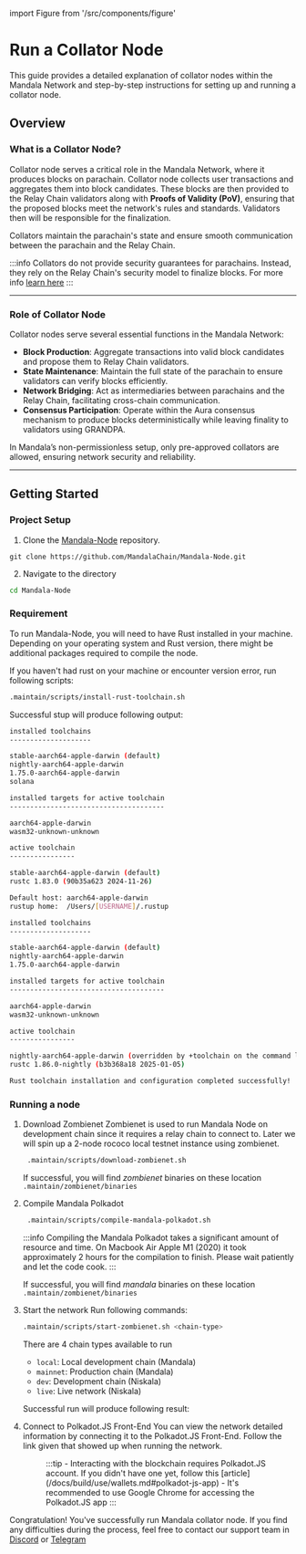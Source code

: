 import Figure from '/src/components/figure'

# Run a Collator Node

This guide provides a detailed explanation of collator nodes within the Mandala Network and step-by-step instructions for setting up and running a collator node.

## Overview

### What is a Collator Node?

Collator node serves a critical role in the Mandala Network, where it produces blocks on parachain. Collator node collects user transactions and aggregates them into block candidates. These blocks are then provided to the Relay Chain validators along with **Proofs of Validity (PoV)**, ensuring that the proposed blocks meet the network's rules and standards. Validators then will
be responsible for the finalization.

Collators maintain the parachain's state and ensure smooth communication between the parachain and the Relay Chain.

:::info
Collators do not provide security guarantees for parachains. Instead, they rely on the Relay Chain's security model to finalize blocks. For more info [learn here](https://wiki.polkadot.network/docs/learn-collator)
:::

---

### Role of Collator Node

Collator nodes serve several essential functions in the Mandala Network:

- **Block Production**: Aggregate transactions into valid block candidates and propose them to Relay Chain validators.
- **State Maintenance**: Maintain the full state of the parachain to ensure validators can verify blocks efficiently.
- **Network Bridging**: Act as intermediaries between parachains and the Relay Chain, facilitating cross-chain communication.
- **Consensus Participation**: Operate within the Aura consensus mechanism to produce blocks deterministically while leaving finality to validators using GRANDPA.

In Mandala’s non-permissionless setup, only pre-approved collators are allowed, ensuring network security and reliability.

---

## Getting Started

### Project Setup

1. Clone the [Mandala-Node](https://github.com/MandalaChain/Mandala-Node) repository.

```git
git clone https://github.com/MandalaChain/Mandala-Node.git
```

2. Navigate to the directory

```bash
cd Mandala-Node
```

### Requirement

To run Mandala-Node, you will need to have Rust installed in your machine. Depending on your operating system and Rust version, there might be additional packages required to compile the node.

If you haven't had rust on your machine or encounter version error, run following scripts:

```bash
.maintain/scripts/install-rust-toolchain.sh
```

Successful stup will produce following output:

```bash
installed toolchains
--------------------

stable-aarch64-apple-darwin (default)
nightly-aarch64-apple-darwin
1.75.0-aarch64-apple-darwin
solana

installed targets for active toolchain
--------------------------------------

aarch64-apple-darwin
wasm32-unknown-unknown

active toolchain
----------------

stable-aarch64-apple-darwin (default)
rustc 1.83.0 (90b35a623 2024-11-26)

Default host: aarch64-apple-darwin
rustup home:  /Users/[USERNAME]/.rustup

installed toolchains
--------------------

stable-aarch64-apple-darwin (default)
nightly-aarch64-apple-darwin
1.75.0-aarch64-apple-darwin

installed targets for active toolchain
--------------------------------------

aarch64-apple-darwin
wasm32-unknown-unknown

active toolchain
----------------

nightly-aarch64-apple-darwin (overridden by +toolchain on the command line)
rustc 1.86.0-nightly (b3b368a18 2025-01-05)

Rust toolchain installation and configuration completed successfully!
```

### Running a node

1. Download Zombienet
   Zombienet is used to run Mandala Node on development chain since it requires a relay chain to connect to. Later we will spin up a 2-node rococo local testnet instance using zombienet.

   ```bash
    .maintain/scripts/download-zombienet.sh
   ```

   If successful, you will find _zombienet_ binaries on these location `.maintain/zombienet/binaries`

2. Compile Mandala Polkadot

   ```bash
    .maintain/scripts/compile-mandala-polkadot.sh
   ```

   :::info
   Compiling the Mandala Polkadot takes a significant amount of resource and time. On Macbook Air Apple M1 (2020) it took approximately 2 hours for the compilation to finish. Please wait patiently and let the code cook.
   :::

   If successful, you will find _mandala_ binaries on these location `.maintain/zombienet/binaries`

3. Start the network
   Run following commands:

   ```bash
   .maintain/scripts/start-zombienet.sh <chain-type>
   ```

   There are 4 chain types available to run

   - `local`: Local development chain (Mandala)
   - `mainnet`: Production chain (Mandala)
   - `dev`: Development chain (Niskala)
   - `live`: Live network (Niskala)

   Successful run will produce following result:
    <Figure src={require('/img/assets/build/run-a-node/run-a-node-collator-1.png').default} width="100%" />

4. Connect to Polkadot.JS Front-End
   You can view the network detailed information by connecting it to the Polkadot.JS Front-End. Follow the link given that showed up when running the network.

   <Figure src={require('/img/assets/build/run-a-node/run-a-node-collator-2.png').default} width="100%" />
   :::tip
       - Interacting with the blockchain requires Polkadot.JS account. If you didn't have one yet, follow this [article](/docs/build/use/wallets.md#polkadot-js-app)
       - It's recommended to use Google Chrome for accessing the Polkadot.JS app
   :::

Congratulation! You've successfully run Mandala collator node. If you find any difficulties during the process, feel free to contact our support team in [Discord](https://discord.com/invite/MwUQgQZgxm) or [Telegram](https://t.me/mandalachain)

